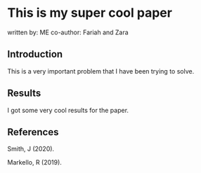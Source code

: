# This is my super cool paper
written by: ME
co-author: Fariah and Zara

## Introduction
This is a very important problem that I have been trying to solve.

## Results

I got some very cool results for the paper. 

## References
Smith, J (2020).

Markello, R (2019).
